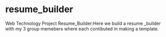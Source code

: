 # resume_builder
Web Technology Project Resume_Builder:Here we build a resume _builder with my 3 group memebers where each contibuted in making a template.
